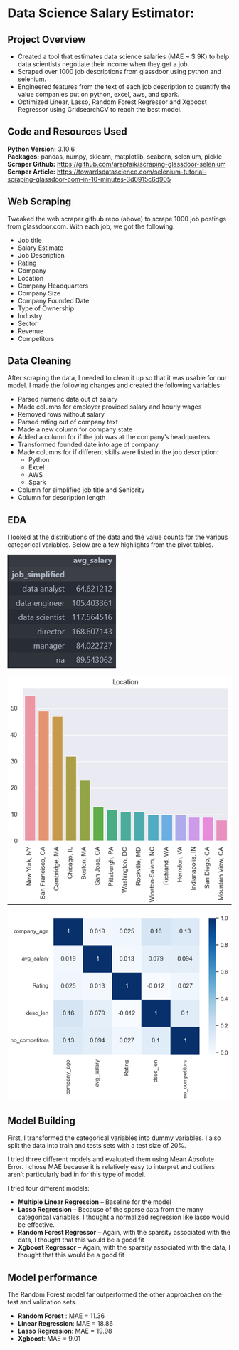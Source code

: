 # Data Science Salary Estimator: 
## Project Overview
- Created a tool that estimates data science salaries (MAE ~ $ 9K) to help data scientists negotiate their income when they get a job.
- Scraped over 1000 job descriptions from glassdoor using python and selenium.
- Engineered features from the text of each job description to quantify the value companies put on python, excel, aws, and spark.
- Optimized Linear, Lasso, Random Forest Regressor and Xgboost Regressor using GridsearchCV to reach the best model.

## Code and Resources Used
**Python Version:** 3.10.6<br>
**Packages:** pandas, numpy, sklearn, matplotlib, seaborn, selenium, pickle<br>
**Scraper Github:** https://github.com/arapfaik/scraping-glassdoor-selenium  <br>
**Scraper Article:** https://towardsdatascience.com/selenium-tutorial-scraping-glassdoor-com-in-10-minutes-3d0915c6d905  

## Web Scraping
Tweaked the web scraper github repo (above) to scrape 1000 job postings from glassdoor.com. With each job, we got the following:
*	Job title
*	Salary Estimate
*	Job Description
*	Rating
*	Company 
*	Location
*	Company Headquarters 
*	Company Size
*	Company Founded Date
*	Type of Ownership 
*	Industry
*	Sector
*	Revenue
*	Competitors 

## Data Cleaning
After scraping the data, I needed to clean it up so that it was usable for our model. I made the following changes and created the following variables:

*	Parsed numeric data out of salary 
*	Made columns for employer provided salary and hourly wages 
*	Removed rows without salary 
*	Parsed rating out of company text 
*	Made a new column for company state 
*	Added a column for if the job was at the company’s headquarters 
*	Transformed founded date into age of company 
*	Made columns for if different skills were listed in the job description:
    * Python  
    * Excel  
    * AWS  
    * Spark 
*	Column for simplified job title and Seniority 
*	Column for description length 

## EDA
I looked at the distributions of the data and the value counts for the various categorical variables. Below are a few highlights from the pivot tables. 

![alt text](https://github.com/Tayyab885/data_sciecne_salary_project/blob/master/graphs/avg_salary.png "Salary by Position")<br>

![alt text](https://github.com/Tayyab885/data_sciecne_salary_project/blob/master/graphs/location_base.png "Job Opportunities by Location")<br>

![alt text](https://github.com/Tayyab885/data_sciecne_salary_project/blob/master/graphs/correlation.png "Correlations")

## Model Building 

First, I transformed the categorical variables into dummy variables. I also split the data into train and tests sets with a test size of 20%.   

I tried three different models and evaluated them using Mean Absolute Error. I chose MAE because it is relatively easy to interpret and outliers aren’t particularly bad in for this type of model.   

I tried four different models:
*	**Multiple Linear Regression** – Baseline for the model
*	**Lasso Regression** – Because of the sparse data from the many categorical variables, I thought a normalized regression like lasso would be effective.
*	**Random Forest Regressor** – Again, with the sparsity associated with the data, I thought that this would be a good fit
*	**Xgboost Regressor** – Again, with the sparsity associated with the data, I thought that this would be a good fit

## Model performance
The Random Forest model far outperformed the other approaches on the test and validation sets. 
*	**Random Forest** : MAE = 11.36
*	**Linear Regression**: MAE = 18.86
*	**Lasso Regression**: MAE = 19.98
*	**Xgboost**: MAE = 9.01
